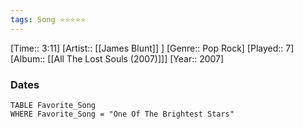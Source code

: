 ```yaml
---
tags: Song ⭐⭐⭐⭐⭐ 
---
```

[Time:: 3:11]
[Artist:: [[James Blunt]] ]
[Genre:: Pop Rock]
[Played:: 7]
[Album:: [[All The Lost Souls (2007)]]]
[Year:: 2007]
### Dates
````dataview
TABLE Favorite_Song
WHERE Favorite_Song = "One Of The Brightest Stars"
````